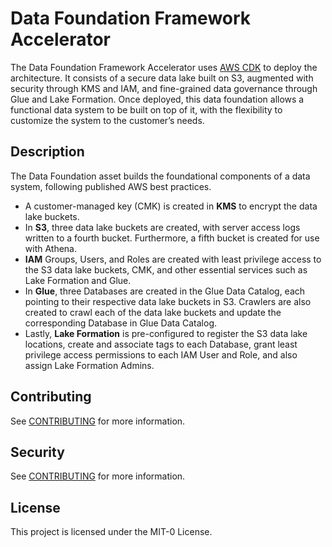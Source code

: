 # Data Foundation Framework Accelerator
The Data Foundation Framework Accelerator uses [AWS CDK](https://github.com/aws/aws-cdk/) to deploy the architecture. It consists of a secure data lake built on S3, augmented with security through KMS and IAM, and fine-grained data governance through Glue and Lake Formation. Once deployed, this data foundation allows a functional data system to be built on top of it, with the flexibility to customize the system to the customer’s needs. 

## Description
The Data Foundation asset builds the foundational components of a data system, following published AWS best practices.

- A customer-managed key (CMK) is created in **KMS** to encrypt the data lake buckets.
- In **S3**, three data lake buckets are created, with server access logs written to a fourth bucket. Furthermore, a fifth bucket is created for use with Athena.
- **IAM** Groups, Users, and Roles are created with least privilege access to the S3 data lake buckets, CMK, and other essential services such as Lake Formation and Glue.
- In **Glue**, three Databases are created in the Glue Data Catalog, each pointing to their respective data lake buckets in S3. Crawlers are also created to crawl each of the data lake buckets and update the corresponding Database in Glue Data Catalog.
- Lastly, **Lake Formation** is pre-configured to register the S3 data lake locations, create and associate tags to each Database, grant least privilege access permissions to each IAM User and Role, and also assign Lake Formation Admins.

## Contributing
See [CONTRIBUTING](CONTRIBUTING.md) for more information.

## Security
See [CONTRIBUTING](CONTRIBUTING.md#security-issue-notifications) for more information.

## License
This project is licensed under the MIT-0 License.




